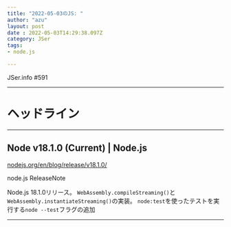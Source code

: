 ```yaml
---
title: "2022-05-03のJS: "
author: "azu"
layout: post
date : 2022-05-03T14:29:38.097Z
category: JSer
tags:
- node.js

---
```


JSer.info #591

----

<h1 class="site-genre">ヘッドライン</h1>

----

## Node v18.1.0 (Current) | Node.js
[nodejs.org/en/blog/release/v18.1.0/](https://nodejs.org/en/blog/release/v18.1.0/ "Node v18.1.0 (Current) | Node.js")
<p class="jser-tags jser-tag-icon"><span class="jser-tag">node.js</span> <span class="jser-tag">ReleaseNote</span></p>

Node.js 18.1.0リリース。
`WebAssembly.compileStreaming()`と`WebAssembly.instantiateStreaming()`の実装。
`node:test`を使ったテストを実行する`node --test`フラグの追加


----

